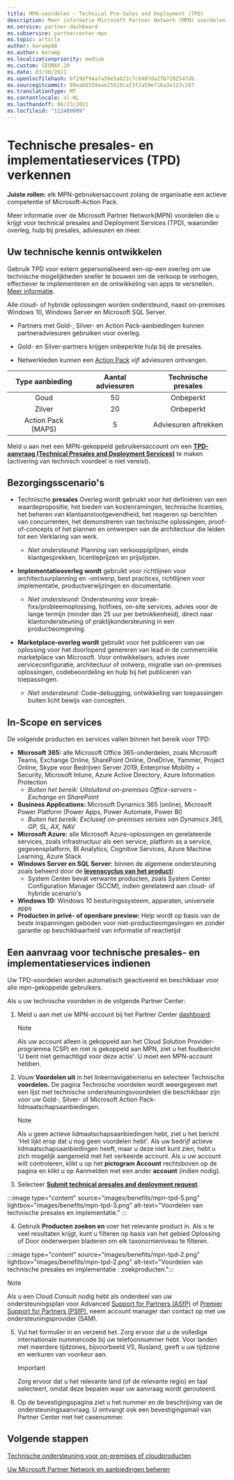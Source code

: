 ```yaml
---
title: MPN-voordelen - Technical Pre-Sales and Deployment (TPD)
description: Meer informatie Microsoft Partner Network (MPN) voordelen voor Technical Pre-Sales and Deployment Services (TPD)
ms.service: partner-dashboard
ms.subservice: partnercenter-mpn
ms.topic: article
author: keramp88
ms.author: keramp
ms.localizationpriority: medium
ms.custom: SEOMAY.20
ms.date: 03/30/2021
ms.openlocfilehash: bf29df94a7a59e5a022c7c6407da27b7202547db
ms.sourcegitcommit: 09eabb559aae25518caf3f2a59ef16a3e123c207
ms.translationtype: MT
ms.contentlocale: nl-NL
ms.lasthandoff: 06/23/2021
ms.locfileid: "112489999"
---
```

# <a name="explore-technical-presales-and-deployment-services-tpd"></a>Technische presales- en implementatieservices (TPD) verkennen 

**Juiste rollen:** elk MPN-gebruikersaccount zolang de organisatie een actieve competentie of Microsoft-Action Pack.

Meer informatie over de Microsoft Partner Network(MPN) voordelen die u krijgt voor technical presales and Deployment Services (TPD), waaronder overleg, hulp bij presales, adviesuren en meer.

## <a name="develop-your-technical-know-how"></a>Uw technische kennis ontwikkelen

Gebruik TPD voor extern gepersonaliseerd een-op-een overleg om uw technische mogelijkheden sneller te bouwen om de verkoop te verhogen, effectiever te implementeren en de ontwikkeling van apps te versnellen. [Meer informatie](https://aka.ms/TPD).

Alle cloud- of hybride oplossingen worden ondersteund, naast on-premises Windows 10, Windows Server en Microsoft SQL Server. 

- Partners met Gold-, Silver- en Action Pack-aanbiedingen kunnen partneradviesuren gebruiken voor overleg. 

- Gold- en Silver-partners krijgen onbeperkte hulp bij de presales. 

- Netwerkleden kunnen een [Action Pack](https://partner.microsoft.com/membership/action-pack) vijf adviesuren ontvangen.  

|     Type aanbieding    | Aantal adviesuren |   Technische presales   |
|:-----------------:|:------------------------:|:----------------------:|
|        Goud       |            50            |        Onbeperkt       |
|       Zilver      |            20            |        Onbeperkt       |
| Action Pack (MAPS) |             5            | Adviesuren aftrekken |

Meld u aan met een MPN-gekoppeld gebruikersaccount om een **[TPD-aanvraag (Technical Presales and Deployment Services)](https://partner.microsoft.com/dashboard/mpn/membership/benefits/technical/createadvisoryhours-servicerequest)** te maken (activering van technisch voordeel is niet vereist).

## <a name="delivery-scenarios"></a>Bezorgingsscenario's

- Technische **presales** Overleg wordt gebruikt voor het definiëren van een waardepropositie, het bieden van kostenramingen, technische licenties, het beheren van klantaanstootgevendheid, het reageren op berichten van concurrenten, het demonstreren van technische oplossingen, proof-of-concepts of het plannen en ontwerpen van de architectuur die leiden tot een Verklaring van werk.

  - *Niet ondersteund:* Planning van verkooppijplijnen, einde klantgesprekken, licentieprijzen en prijslijsten.


- **Implementatieoverleg wordt** gebruikt voor richtlijnen voor architectuurplanning en -ontwerp, best practices, richtlijnen voor implementatie, productverwijzingen en documentatie.

  - *Niet ondersteund:* Ondersteuning voor break-fixs/probleemoplossing, hotfixes, on-site services, advies voor de lange termijn (minder dan 25 uur per betrokkenheid), direct naar klantondersteuning of praktijkondersteuning in een productieomgeving. 


- **Marketplace-overleg wordt** gebruikt voor het publiceren van uw oplossing voor het doorlopend genereren van lead in de commerciële marketplace van Microsoft. Voor ontwikkelaars, advies over serviceconfiguratie, architectuur of ontwerp, migratie van on-premises oplossingen, codebeoordeling en hulp bij het publiceren van toepassingen.

  - *Niet ondersteund:* Code-debugging, ontwikkeling van toepassingen buiten licht bewijs van concepten.

## <a name="in-scope-products-and-services"></a>In-Scope en services

De volgende producten en services vallen binnen het bereik voor TPD:
- **Microsoft 365:** alle Microsoft Office 365-onderdelen, zoals Microsoft Teams, Exchange Online, SharePoint Online, OneDrive, Yammer, Project Online, Skype voor Bedrijven Server 2019, Enterprise Mobility + Security, Microsoft Intune, Azure Active Directory, Azure Information Protection
  - *Buiten het bereik: Uitsluitend on-premises Office-servers – Exchange en SharePoint*
- **Business Applications:** Microsoft Dynamics 365 (online), Microsoft Power Platform (Power Apps, Power Automate, Power BI)
  - *Buiten het bereik: Exclusief on-premises versies van Dynamics 365, GP, SL, AX, NAV*
- **Microsoft Azure:** alle Microsoft Azure-oplossingen en gerelateerde services, zoals infrastructuur als een service, platform as a service, gegevensplatform, BI Analytics, Cognitive Services, Azure Machine Learning, Azure Stack
- **Windows Server en SQL Server:** binnen de algemene ondersteuning zoals beheerd door de **[levenscyclus van het product](/lifecycle/policies/fixed)**)
  - System Center bevat verwante producten, zoals System Center Configuration Manager (SCCM), indien gerelateerd aan cloud- of hybride scenario's
- **Windows 10:** Windows 10 besturingssysteem, apparaten, universele apps
- **Producten in privé- of openbare preview:** Help wordt op basis van de beste inspanningen geboden voor niet-productieomgevingen en zonder garantie op beschikbaarheid van informatie of reactietijd

## <a name="submit-a-technical-presales-and-deployment-services-request"></a>Een aanvraag voor technische presales- en implementatieservices indienen 

Uw TPD-voordelen worden automatisch geactiveerd en beschikbaar voor alle mpn-gekoppelde gebruikers. 

Als u uw technische voordelen in de volgende Partner Center:

1. Meld u aan met uw MPN-account bij het Partner Center [dashboard](https://partner.microsoft.com/dashboard). 

   > [!NOTE]
   > Als uw account alleen is gekoppeld aan het Cloud Solution Provider-programma (CSP) en niet is gekoppeld aan MPN, ziet u het foutbericht 'U bent niet gemachtigd voor deze actie'. U moet een MPN-account hebben.

2. Vouw **Voordelen uit** in het linkernavigatiemenu en selecteer Technische **voordelen.** De pagina Technische voordelen wordt weergegeven met een lijst met technische ondersteuningsvoordelen die beschikbaar zijn voor uw Gold-, Silver- of Microsoft Action Pack-lidmaatschapsaanbiedingen. 

   > [!NOTE]
   > Als u geen actieve lidmaatschapsaanbiedingen hebt, ziet u het bericht 'Het lijkt erop dat u nog geen voordelen hebt'. Als uw bedrijf actieve lidmaatschapsaanbiedingen heeft, maar u deze niet kunt zien, hebt u zich mogelijk aangemeld met het verkeerde account. Als u uw account wilt controleren, klikt u op het **pictogram Account** rechtsboven op de pagina en klikt u op Aanmelden met een ander **account** (indien nodig).

3. Selecteer **[Submit technical presales and deployment request](https://partner.microsoft.com/dashboard/mpn/membership/benefits/technical/createadvisoryhours-servicerequest)**.

:::image type="content" source="images/benefits/mpn-tpd-5.png" lightbox="images/benefits/mpn-tpd-3.png" alt-text="Voordelen van technische presales en implementatie." :::

4. Gebruik **Producten zoeken en** voer het relevante product in. Als u te veel resultaten krijgt, kunt u filteren op basis van het gebied Oplossing of Door onderwerpen bladeren om elk taxonomieniveau te filteren.

:::image type="content" source="images/benefits/mpn-tpd-2.png" lightbox="images/benefits/mpn-tpd-2.png" alt-text="Voordelen van technische presales en implementatie : zoekproducten.":::

   > [!NOTE]
   > Als u een Cloud Consult nodig hebt als onderdeel van uw ondersteuningsplan voor Advanced [Support for Partners (ASfP)](https://partner.microsoft.com/support/advanced-cloud-support) of [Premier Support for Partners (PSfP),](https://partner.microsoft.com/support/microsoft-services-premier-support) neem account manager dan contact op met uw ondersteuningsprovider (SAM).

5. Vul het formulier in en verzend het. Zorg ervoor dat u de volledige internationale nummercode bij uw telefoonnummer hebt. Voor landen met meerdere tijdzones, bijvoorbeeld VS, Rusland, geeft u uw tijdzone en werkuren van voorkeur aan.

   > [!IMPORTANT]
   > Zorg ervoor dat u het relevante land (of de relevante regio) en taal selecteert, omdat deze bepalen waar uw aanvraag wordt gerouteerd.

6. Op de bevestigingspagina ziet u het nummer en de beschrijving van de ondersteuningsaanvraag. U ontvangt ook een bevestigingsmail van Partner Center met het casenummer.

## <a name="next-steps"></a>Volgende stappen
[Technische ondersteuning voor on-premises of cloudproducten](/mpn-benefits-technical-support.md)

[Uw Microsoft Partner Network en aanbiedingen beheren](manage-your-partner-network-benefits.md)
